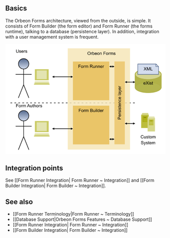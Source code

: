## Basics

The Orbeon Forms architecture, viewed from the outside, is simple. It consists of Form Builder (the form editor) and Form Runner (the forms runtime), talking to a database (persistence layer). In addition, integration with a user management system is frequent.

![Overall architecture](../images/architecture.png)

## Integration points

See [[Form Runner Integration| Form Runner ~ Integration]] and [[Form Builder Integration| Form Builder ~ Integration]].

## See also

- [[Form Runner Terminology|Form Runner ~ Terminology]]
- [[Database Support|Orbeon Forms Features ~ Database Support]]
- [[Form Runner Integration| Form Runner ~ Integration]]
- [[Form Builder Integration| Form Builder ~ Integration]]
